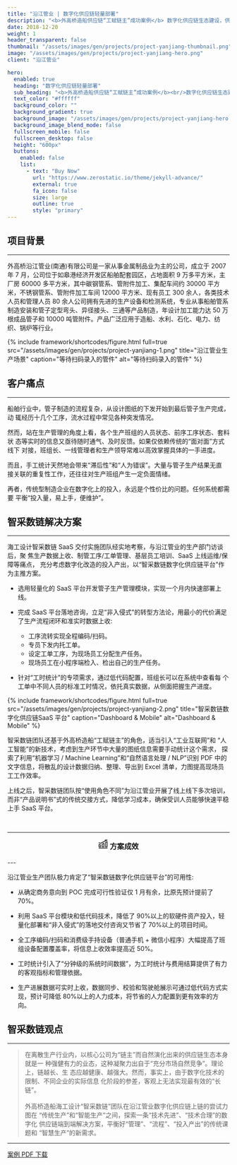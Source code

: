 ```yaml
---
title: "沿江管业 | 数字化供应链轻量部署"
description: "<b>外高桥造船供应链“工赋链主”成功案例</b> 数字化供应链生态建设，供应商数据轻量化上链。"
date: 2018-12-20
weight: 1
header_transparent: false
thumbnail: "/assets/images/gen/projects/project-yanjiang-thumbnail.png"
image: "/assets/images/gen/projects/project-yanjiang-hero.png"
client: "沿江管业"

hero:
  enabled: true
  heading: "数字化供应链轻量部署"
  sub_heading: "<b>外高桥造船供应链“工赋链主”成功案例</b><br/>数字化供应链生态建设，供应商数据轻量化上链。"
  text_color: "#ffffff"
  background_color: ""
  background_gradient: true
  background_image: "/assets/images/gen/projects/project-yanjiang-hero.png"
  background_image_blend_mode: false
  fullscreen_mobile: false
  fullscreen_desktop: false
  height: "600px"
  buttons:
    enabled: false
    list:
      - text: "Buy Now"
        url: "https://www.zerostatic.io/theme/jekyll-advance/"
        external: true
        fa_icon: false
        size: large
        outline: true
        style: "primary"
---
```


## 项目背景

---

外高桥沿江管业(南通)有限公司是一家从事金属制品业为主的公司，成立于 2007 年 7 月，公司位于如皋港经济开发区船舶配套园区，占地面积 9 万多平方米，主厂房 60000 多平方米，其中碳钢管系、管附件加工、集配车间约 30000 平方米，不锈钢管系、管附件加工车间 12000 平方米、现有员工 300 余人，各类技术人员和管理人员 80 余人公司拥有先进的生产设备和检测系统，专业从事船舶管系制造安装和管子定型弯头、异径接头、三通等产品制造，年设计加工能力达 50 万根成品管子和 10000 吨管附件。产品广泛应用于造船、水利、石化、电力、纺织、锅炉等行业。

{% include framework/shortcodes/figure.html full=true src="/assets/images/gen/projects/project-yanjiang-1.png" title="沿江管业生产场景"  caption="等待扫码录入的管件" alt="等待扫码录入的管件" %}

## 客户痛点

---

船舶行业中，管子制造的流程复杂，从设计图纸的下发开始到最后管子生产完成，动 辄经历十几个工序，流水过程中常见各种突发情况。

然而，站在生产管理的角度上看，各个生产班组的人员状态、前序工序状态、套料状 态等实时的信息又亟待随时通气、及时反馈。如果仅依赖传统的“面对面”方式线下 对接，班组长、一线管理者和生产领导常难以高效掌握具体的一手进度。

而且，手工统计天然地会带来“滞后性”和“人为错误”。大量与管子生产结果无直 接关联的重复性工作，还往往对生产班组产生一定负面情绪。

再者，传统型制造企业在数字化上的投入，永远是个性价比的问题。任何系统都需要 平衡“投入量，易上手，便维护”。

## 智采数链解决方案
---

海工设计智采数链 SaaS 交付实施团队经实地考察，与沿江管业的生产部门访谈后，聚 焦生产数据上收、制管工序/工单管理、基层员工培训、SaaS 上线运维/保障等痛点， 充分考虑数字化改造的投入产出，以“智采数链数字化供应链平台”作为主推方案。

- 选用轻量化的 SaaS 平台开发管子生产管理模块，实现一个月内快速部署上线。

- 完成 SaaS 平台落地咨询，立足“非入侵式”的转型方法论，用最小的代价满足 了生产流程闭环和准实时数据上收:
  
  - 工序流转实现全程编码/扫码。
  - 专员下发内托工单。
  - 设定工单工序，为现场员工分配生产任务。
  - 现场员工在小程序端检入、检出自己的生产任务。

- 针对“工时统计”的专项需求，通过低代码配置，班组长可以在系统中查看每 个工单中不同人员的标准工时情况，依托真实数据，从侧面把握生产进度。

{% include framework/shortcodes/figure.html full=true src="/assets/images/gen/projects/project-yanjiang-2.png" title="智采数链数字化供应链SaaS 平台"  caption="Dashboard & Mobile" alt="Dashboard & Mobile" %}

智采数链团队还基于外高桥造船“工赋链主”的角色，适当引入“工业互联网”和 “人工智能”的新技术，考虑到生产环节中大量的图纸信息需要手动统计这个需求， 探索了利用“机器学习 / Machine Learning”和“自然语言处理 / NLP”识别 PDF 中的文字信息，将散乱的设计数据归纳、整理、导出到 Excel 清单，力图提高现场员工工作效率。

上线之后，智采数链团队按“使用角色不同”为沿江管业开展了线上线下多次培训， 而非“产品说明书”式的传统交接方式，降低学习成本，确保受训人员能够快速平稳上手 SaaS 平台。

<!-- 方案成效 -->
<br />

---
<center><h3 style="margin-top:15px;">
<svg width="22" height="22" viewBox="0 0 48 48" fill="none" xmlns="http://www.w3.org/2000/svg"><path d="M4 44H44" stroke="#333" stroke-width="4" stroke-linecap="round" stroke-linejoin="round"/><path d="M4 26L12 28V38H4V26Z" fill="none" stroke="#333" stroke-width="4" stroke-linejoin="round"/><path d="M20 24L28 20V38H20V24Z" fill="none" stroke="#333" stroke-width="4" stroke-linejoin="round"/><path d="M36 16L44 12V38H36V16Z" fill="none" stroke="#333" stroke-width="4" stroke-linejoin="round"/><path d="M4 18L12 20L44 4H34" stroke="#333" stroke-width="4" stroke-linecap="round" stroke-linejoin="round"/></svg> 方案成效</h3></center>
---

<br />
<!-- 方案成效 -->

沿江管业生产团队极力肯定了“智采数链数字化供应链平台”的可用性:

- 从确定商务意向到 POC 完成可行性验证仅 1 月有余，比原先预计提前了 70%。

- 利用 SaaS 平台模块和低代码技术，降低了 90%以上的软硬件资产投入，轻量化部署和“非入侵式”的落地交付咨询又节省了 70%以上的项目时间。

- 全工序编码/扫码和消费级手持设备（普通手机 + 微信小程序）大幅提高了班组设备配置覆盖率，将信息上收效率提高近 50%。

- 工时统计引入了“分钟级的系统时间数据”，为工时统计与费用结算提供了有力的客观指标和管理依据。

- 生产进展数据可实时上收，数据同步、校验和驾驶舱展示可通过低代码方式实现，预计可降低 80%以上的人力成本，将节省的人力配置到更有效率的方向。

## 智采数链观点

---

> 在离散生产行业内，以核心公司为“链主”而自然演化出来的供应链生态本身就是一 种强健有力的业态，这种凝聚力出自于“充分市场自然竞争”。理论上，链越长、生 态应越健康、越强大。然而，事实上，由于数字化技术的限制、不同企业的实际信息 化阶段的参差，客观上无法实现最有效的“长链”。<br /><br />外高桥造船海工设计“智采数链”团队在沿江管业数字化供应链上链的尝试力图在 “传统生产”和“智能生产”之间，探索一条“技术先进”、“技术合理”的数字化 供应链端到端解决方案，平衡好“管理”、“流程”、“投入产出”的传统课题和 “智慧生产”的新需求。

---

<a href='/assets/case_study/scm_saas_case_study_yanjiang.pdf' target='_blank'>
  案例 PDF 下载
</a>